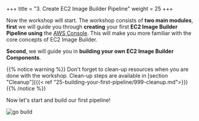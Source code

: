 +++
title = "3. Create EC2 Image Builder Pipeline"
weight = 25
+++

Now the workshop will start. The workshop consists of **two main modules**, **first** we will guide you through **creating** your first **EC2 Image Builder Pipeline using** the [AWS Console](https://eu-west-1.console.aws.amazon.com/imagebuilder/). This will make you more familiar with the core concepts of EC2 Image Builder.

**Second**, we will guide you in **building your own EC2 Image Builder Components**.

{{% notice warning %}}
Don't forget to clean-up resources when you are done with the workshop. Clean-up steps are available in [section "Cleanup"]({{< ref "25-building-your-first-pipeline/999-cleanup.md">}})
{{% /notice %}}

Now let's start and build our first pipeline!

![go build](images/goBuild.png)